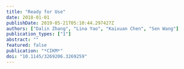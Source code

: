```yaml
---
title: "Ready for Use"
date: 2018-01-01
publishDate: 2019-05-21T05:10:44.297427Z
authors: ["Dalin Zhang", "Lina Yao", "Kaixuan Chen", "Sen Wang"]
publication_types: ["1"]
abstract: ""
featured: false
publication: "*CIKM*"
doi: "10.1145/3269206.3269259"
---
```


